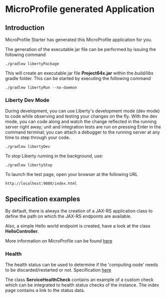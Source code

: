# MicroProfile generated Application

## Introduction

MicroProfile Starter has generated this MicroProfile application for you.

The generation of the executable jar file can be performed by issuing the following command



    ./gradlew libertyPackage


This will create an executable jar file **Project64x.jar** within the _build/libs_ gradle folder. This can be started by executing the following command


    ./gradlew libertyRun --no-daemon


### Liberty Dev Mode

During development, you can use Liberty's development mode (dev mode) to code while observing and testing your changes on the fly.
With the dev mode, you can code along and watch the change reflected in the running server right away; 
unit and integration tests are run on pressing Enter in the command terminal; you can attach a debugger to the running server at any time to step through your code.




    ./gradlew libertyDev

To stop Liberty running in the background, use:

    ./gradlew libertyStop



To launch the test page, open your browser at the following URL

    http://localhost:9080/index.html  



## Specification examples

By default, there is always the creation of a JAX-RS application class to define the path on which the JAX-RS endpoints are available.

Also, a simple Hello world endpoint is created, have a look at the class **HelloController**.

More information on MicroProfile can be found [here](https://microprofile.io/)


### Health

The health status can be used to determine if the 'computing node' needs to be discarded/restarted or not. Specification [here](https://microprofile.io/project/eclipse/microprofile-health)

The class **ServiceHealthCheck** contains an example of a custom check which can be integrated to health status checks of the instance.  The index page contains a link to the status data.

